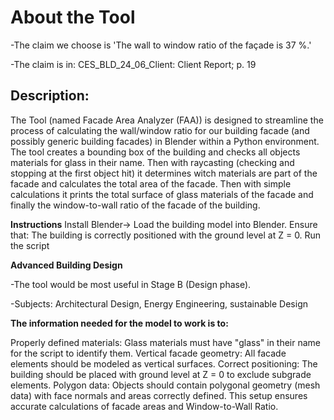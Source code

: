 # **About the Tool**

-The claim we choose is 'The wall to window ratio of the façade is 37 %.' 

-The claim is in: CES_BLD_24_06_Client: Client Report; p. 19

## **Description:**
The Tool (named Facade Area Analyzer (FAA)) is designed to streamline the process of calculating the wall/window ratio for our building facade (and possibly generic building facades) in Blender within a Python environment. The tool creates a bounding box of the building and checks all objects materials for glass in their name. Then with raycasting (checking and stopping at the first object hit) it determines witch materials are part of the facade and calculates the total area of the facade. Then with simple calculations it prints the total surface of glass materials of the facade and finally the window-to-wall ratio of the facade of the building.

**Instructions** 
Install Blender-> Load the building model into Blender.
Ensure that: The building is correctly positioned with the ground level at Z = 0.
Run the script


**Advanced Building Design**

-The tool would be most useful in Stage B (Design phase).

-Subjects: Architectural Design, Energy Engineering, sustainable Design

**The information needed for the model to work is to:**

Properly defined materials: Glass materials must have "glass" in their name for the script to identify them.
Vertical facade geometry: All facade elements should be modeled as vertical surfaces.
Correct positioning: The building should be placed with ground level at Z = 0 to exclude subgrade elements.
Polygon data: Objects should contain polygonal geometry (mesh data) with face normals and areas correctly defined.
This setup ensures accurate calculations of facade areas and Window-to-Wall Ratio.
